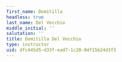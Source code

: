 ```yaml
---
first_name: Domitilla
headless: true
last_name: Del Vecchio
middle_initial: ''
salutation: ''
title: Domitilla Del Vecchio
type: instructor
uid: dfc445d5-d33f-ead7-1c20-04f15b24d3f3
---
```

